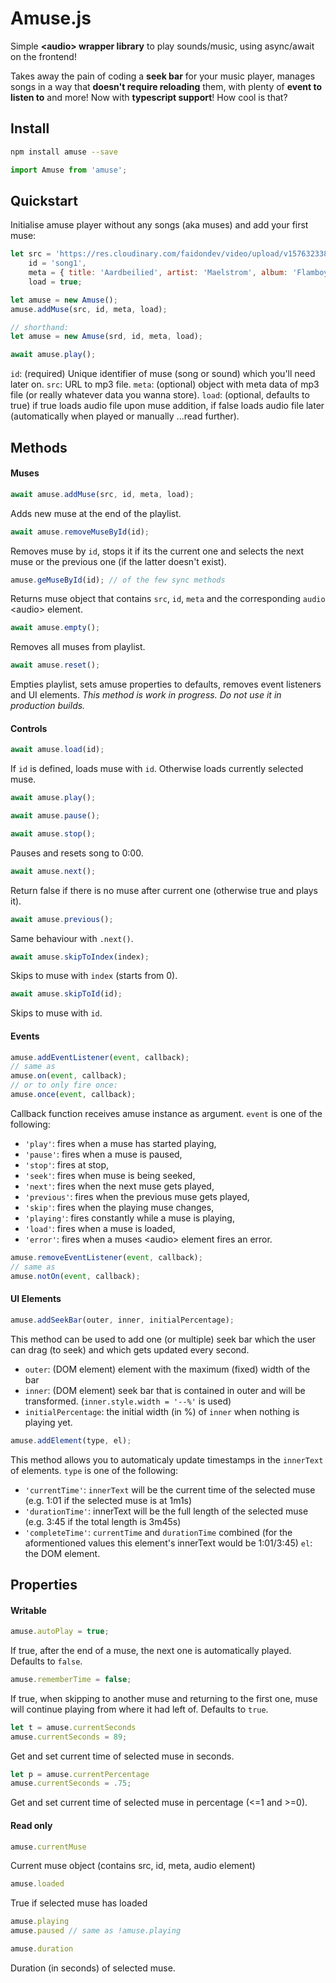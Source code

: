 # Amuse.js 
Simple **\<audio> wrapper library** to play sounds/music, using async/await on the frontend!  

Takes away the pain of coding a **seek bar** for your music player, manages songs in a way that **doesn't require reloading** them, with plenty of **event to listen to** and more!
Now with **typescript support**! How cool is that?  
## Install
```bash
npm install amuse --save
```
```javascript
import Amuse from 'amuse';
```
## Quickstart
Initialise amuse player without any songs (aka muses) and add your first muse:
```javascript
let src = 'https://res.cloudinary.com/faidondev/video/upload/v1576323386/Maelstrom%20high%20quality/een%20flamboyant%20gevoelsfestijn/15_Het_groot_Aardbeienlied_uyu0xu.mp3',
    id = 'song1',
    meta = { title: 'Aardbeilied', artist: 'Maelstrom', album: 'Flamboyant Gevoelsfestijn'},
    load = true;

let amuse = new Amuse();
amuse.addMuse(src, id, meta, load);

// shorthand:
let amuse = new Amuse(srd, id, meta, load);

await amuse.play();
```

`id`: (required) Unique identifier of muse (song or sound) which you'll need later on.
`src`: URL to mp3 file.
`meta`: (optional) object with meta data of mp3 file (or really whatever data you wanna store). 
`load`: (optional, defaults to true) if true loads audio file upon muse addition, if false loads audio file later (automatically when played or manually ...read further).

## Methods
#### Muses

```javascript
await amuse.addMuse(src, id, meta, load);
```
Adds new muse at the end of the playlist.

```javascript
await amuse.removeMuseById(id);
```
Removes muse by `id`, stops it if its the current one and selects the next muse or the previous one (if the latter doesn't exist).

```javascript
amuse.geMuseById(id); // of the few sync methods
```
Returns muse object that contains `src`, `id`, `meta` and the corresponding `audio` \<audio> element. 

```javascript
await amuse.empty(); 
```
Removes all muses from playlist.
```javascript
await amuse.reset(); 
```
Empties playlist, sets amuse properties to defaults, removes event listeners and UI elements. 
*This method is work in progress. Do not use it in production builds.*

#### Controls

```javascript
await amuse.load(id);
```

If `id` is defined, loads muse with `id`. Otherwise loads currently selected muse.
```javascript
await amuse.play();
```

```javascript
await amuse.pause();
```

```javascript
await amuse.stop();
```
Pauses and resets song to 0:00.

```javascript
await amuse.next();
```
Return false if there is no muse after current one (otherwise true and plays it).

```javascript
await amuse.previous(); 
```
Same behaviour with `.next()`.

```javascript
await amuse.skipToIndex(index); 

```
Skips to muse with `index` (starts from 0).

```javascript
await amuse.skipToId(id); 
```
Skips to muse with `id`.

#### Events

```javascript
amuse.addEventListener(event, callback); 
// same as 
amuse.on(event, callback);
// or to only fire once:
amuse.once(event, callback);
```
Callback function receives amuse instance as argument.
`event` is one of the following:
- `'play'`: fires when a muse has started playing,
- `'pause'`: fires when a muse is paused,
- `'stop'`: fires at stop,
- `'seek'`: fires when muse is being seeked,
- `'next'`: fires when the next muse gets played,
- `'previous'`: fires when the previous muse gets played,
- `'skip'`: fires when the playing muse changes,
- `'playing'`: fires constantly while a muse is playing,
- `'load'`: fires when a muse is loaded,
- `'error'`: fires when a muses \<audio> element fires an error.

```javascript
amuse.removeEventListener(event, callback); 
// same as
amuse.notOn(event, callback);
```

#### UI Elements

```javascript
amuse.addSeekBar(outer, inner, initialPercentage);
```
This method can be used to add one (or multiple) seek bar which the user can drag (to seek) and which gets updated every second. 
- `outer`: (DOM element) element with the maximum (fixed) width of the bar
- `inner`: (DOM element) seek bar that is contained in outer and will be transformed. (`inner.style.width = '--%'` is used)
- `initialPercentage`: the initial width (in %) of `inner` when nothing is playing yet.

```javascript
amuse.addElement(type, el);
```
This method allows you to automaticaly update timestamps in the `innerText` of elements.
`type` is one of the following:
- `'currentTime'`: `innerText` will be the current time of the selected muse (e.g. 1:01 if the selected muse is at 1m1s)
- `'durationTime'`: innerText will be the full length of the selected muse (e.g. 3:45 if the total length is 3m45s)
- `'completeTime'`: `currentTime` and `durationTime` combined (for the aformentioned values this element's innerText would be 1:01/3:45)
`el`: the DOM element.

## Properties

#### Writable

```javascript
amuse.autoPlay = true;
```
If true, after the end of a muse, the next one is automatically played. Defaults to `false`.

```javascript
amuse.rememberTime = false;
```
If true, when skipping to another muse and returning to the first one, muse will continue playing from where it had left of. Defaults to `true`.

```javascript
let t = amuse.currentSeconds
amuse.currentSeconds = 89;
```
Get and set current time of selected muse in seconds.

```javascript
let p = amuse.currentPercentage
amuse.currentSeconds = .75;
```
Get and set current time of selected muse in percentage (<=1 and >=0).

#### Read only

```javascript
amuse.currentMuse
```
Current muse object (contains src, id, meta, audio element)

```javascript
amuse.loaded
```
True if selected muse has loaded

```javascript
amuse.playing
amuse.paused // same as !amuse.playing
```
```javascript
amuse.duration
```
Duration (in seconds) of selected muse.

